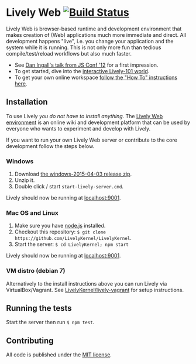 # Lively Web [![Build Status](https://secure.travis-ci.org/LivelyKernel/LivelyKernel.png?branch=master)](http://travis-ci.org/LivelyKernel/LivelyKernel)

Lively Web is browser-based runtime and development environment that makes creation of (Web) applications much more immediate and direct. All development happens "live", i.e. you change your application and the system while it is running. This is not only more fun than tedious compile/test/reload workflows but also much faster.

- See [Dan Ingall's talk from JS Conf '12](http://youtu.be/QTJRwKOFddc) for a first impression.
- To get started, dive into the [interactive Lively-101 world](http://lively-web.org/users/robertkrahn/Lively-101.html).
- To get your own online workspace [follow the "How To" instructions here](http://lively-web.org/welcome.html).

## Installation

To use Lively _you do not have to install anything_. The [Lively Web environment](http://lively-web.org/) is an
online wiki and development platform that can be used by everyone who wants
to experiment and develop with Lively.

If you want to run your own Lively Web server or contribute to the core
development follow the steps below.

### Windows

1. Download [the windows-2015-04-03 release zip](https://github.com/LivelyKernel/LivelyKernel/releases/tag/windows-2015-04-03).
2. Unzip it.
3. Double click / start `start-lively-server.cmd`.

Lively should now be running at [localhost:9001](http://localhost:9001/welcome.html).

### Mac OS and Linux

1. Make sure you have [node.js](http://nodejs.org/download/) installed.
2. Checkout this repository: `$ git clone https://github.com/LivelyKernel/LivelyKernel`.
3. Start the server: `$ cd LivelyKernel; npm start`

Lively should now be running at [localhost:9001](http://localhost:9001/welcome.html).

### VM distro (debian 7)

Alternatively to the install instructions above you can run Lively via VirtualBox/Vagrant. See [LivelyKernel/lively-vagrant](https://github.com/LivelyKernel/lively-vagrant/blob/master/README.md) for setup instructions.

## Running the tests

Start the server then run `$ npm test`.

## Contributing

All code is published under the [MIT license](https://github.com/LivelyKernel/LivelyKernel/blob/master/LICENSE).
